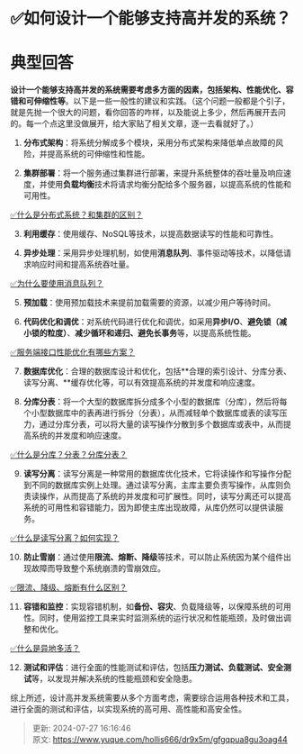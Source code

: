 # ✅如何设计一个能够支持高并发的系统？

# 典型回答


**设计一个能够支持高并发的系统需要考虑多方面的因素，包括架构、性能优化、容错和可伸缩性等**。以下是一些一般性的建议和实践。（这个问题一般都是个引子，就是先抛一个很大的问题，看你回答的咋样，以及能说上多少，然后再展开去问的。每一个点这里没做展开，给大家贴了相关文章，逐一去看就好了。）



1. **分布式架构**：将系统分解成多个模块，采用分布式架构来降低单点故障的风险，并提高系统的可伸缩性和性能。



2. **集群部署**：将一个服务通过集群进行部署，来提升系统整体的吞吐量及响应速度，并使用**负载均衡**技术将请求均衡分配给多个服务器，以提高系统的性能和可用性。



[✅什么是分布式系统？和集群的区别？](https://www.yuque.com/hollis666/dr9x5m/nhfl6i)



3. **利用缓存**：使用缓存、NoSQL等技术，以提高数据读写的性能和可靠性。



4. **异步处理**：采用异步处理机制，如使用**消息队列**、事件驱动等技术，以降低请求响应时间和提高系统吞吐量。



[✅为什么要使用消息队列？](https://www.yuque.com/hollis666/dr9x5m/czmbha1fgu6yzz0m)



5. **预加载**：使用预加载技术来提前加载需要的资源，以减少用户等待时间。



6. **代码优化和调优**：对系统代码进行优化和调优，如采用**异步I/O**、**避免锁（减小锁的粒度）**、**减少循环和递归、避免长事务**等，以提高系统性能。



[✅服务端接口性能优化有哪些方案？](https://www.yuque.com/hollis666/dr9x5m/ifuuagaqo3yd8vqb)



7. **数据库优化**：合理的数据库设计和优化，包括**合理的索引设计、分库分表、读写分离、**缓存优化等，可以有效提高系统的并发度和响应速度。



8. **分库分表**：将一个大型的数据库拆分成多个小型的数据库（分库），然后将每个小型数据库中的表再进行拆分（分表），从而减轻单个数据库或表的读写压力，通过分库分表，可以将大量的读写操作分散到多个数据库或表中，从而提高系统的并发度和响应速度。



[✅什么是分库？分表？分库分表？](https://www.yuque.com/hollis666/dr9x5m/wpus0g)



9. **读写分离**：读写分离是一种常用的数据库优化技术，它将读操作和写操作分配到不同的数据库实例上处理。通过读写分离，主库主要负责写操作，从库则负责读操作，从而提高了系统的并发度和可扩展性。同时，读写分离还可以提高系统的可用性和容错能力，因为即使主库出现故障，从库仍然可以提供读服务。



[✅什么是读写分离？如何实现？](https://www.yuque.com/hollis666/dr9x5m/qdh6cgxyvvqrmkc8)



10. **防止雪崩**：通过使用**限流、熔断、降级**等技术，可以防止系统因为某个组件出现故障而导致整个系统崩溃的雪崩效应。



[✅限流、降级、熔断有什么区别？](https://www.yuque.com/hollis666/dr9x5m/etgovbs6bgphlqso)



11. **容错和监控**：实现容错机制，如**备份、容灾**、负载降级等，以保障系统的可用性。同时，使用监控工具来实时监测系统的运行状况和性能瓶颈，及时做出调整和优化。



[✅什么是异地多活？](https://www.yuque.com/hollis666/dr9x5m/nu68owhf7qdgdya8)



12. **测试和评估**：进行全面的性能测试和评估，包括**压力测试、负载测试、安全测试**等，以发现并解决系统的性能瓶颈和安全隐患。



综上所述，设计高并发系统需要从多个方面考虑，需要综合运用各种技术和工具，进行全面的测试和评估，以实现系统的高可用、高性能和高安全性。



> 更新: 2024-07-27 16:16:46  
> 原文: <https://www.yuque.com/hollis666/dr9x5m/gfgqpua8gu3oag44>